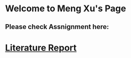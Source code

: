 # Welcome to Meng Xu's Page


## Please check Assnignment here:
# [Literature Report](https://mengirisxu.github.io/mengxu.github.io/Assignment_ACA.html)
